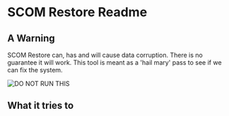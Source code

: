 # SCOM Restore Readme

## A Warning
SCOM Restore can, has and will cause data corruption. There is no guarantee it will work. This tool is meant as a 'hail mary' pass to see if we can fix the system.

![DO NOT RUN THIS](https://github.com/jpavleck/SystemCenter/blob/main/.assets/DONOTRUNTHIS.png])

## What it tries to

